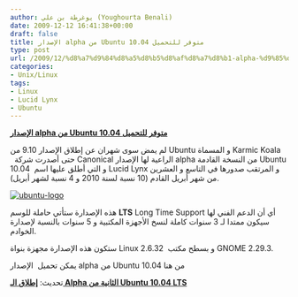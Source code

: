 ```yaml
---
author: يوغرطة بن علي (Youghourta Benali)
date: 2009-12-12 16:41:38+00:00
draft: false
title: الإصدار alpha من Ubuntu 10.04 متوفر للتحميل
type: post
url: /2009/12/%d8%a7%d9%84%d8%a5%d8%b5%d8%af%d8%a7%d8%b1-alpha-%d9%85%d9%86-ubuntu-10-04-%d9%85%d8%aa%d9%88%d9%81%d8%b1-%d9%84%d9%84%d8%aa%d8%ad%d9%85%d9%8a%d9%84/
categories:
- Unix/Linux
tags:
- Linux
- Lucid Lynx
- Ubuntu
---
```


[**الإصدار alpha من Ubuntu 10.04 متوفر للتحميل**](https://www.it-scoop.com/2009/12/%d8%a7%d9%84%d8%a5%d8%b5%d8%af%d8%a7%d8%b1-alpha-%d9%85%d9%86-ubuntu-10-04-%d9%85%d8%aa%d9%88%d9%81%d8%b1-%d9%84%d9%84%d8%aa%d8%ad%d9%85%d9%8a%d9%84/)


لم يمض سوى شهران عن إطلاق الإصدار 9.10 من Ubuntu و المسماة Karmic Koala   حتى أصدرت شركة Canonical الراعية لها الإصدار alpha من النسخة القادمة Ubuntu 10.04  و التي أطلق عليها اسم Lucid Lynx و المرتقب صدورها في التاسع و العشرين من شهر أبريل القادم (10 نسبة لسنة 2010 و 4 نسبة لشهر أبريل).

[![ubuntu-logo](https://www.it-scoop.com/wp-content/uploads/2009/12/ubuntu-logo.jpg)
](https://www.it-scoop.com/2009/12/%d8%a7%d9%84%d8%a5%d8%b5%d8%af%d8%a7%d8%b1-alpha-%d9%85%d9%86-ubuntu-10-04-%d9%85%d8%aa%d9%88%d9%81%d8%b1-%d9%84%d9%84%d8%aa%d8%ad%d9%85%d9%8a%d9%84/)

هذه الإصدارة ستأتي حاملة للوسم **LTS** Long Time Support أي أن الدعم الفني لها سيكون ممتدا لـ 3 سنوات كاملة لنسخ الأجهزة المكتبية و 5 سنوات بالنسبة لإصدارة الخوادم.

ستكون هذه الإصدارة مجهزة بنواة Linux 2.6.32  و بسطح مكتب GNOME 2.29.3.

يمكن تحميل  الإصدار alpha من Ubuntu 10.04 من هنا

تحديث: [**إطلاق الـ Alpha الثانية من Ubuntu 10.04 LTS**](../2010/01/%d8%a5%d8%b7%d9%84%d8%a7%d9%82-%d8%a7%d9%84%d9%80-alpha-%d8%a7%d9%84%d8%ab%d8%a7%d9%86%d9%8a%d8%a9-%d9%85%d9%86-ubuntu-10-04-lts/)
